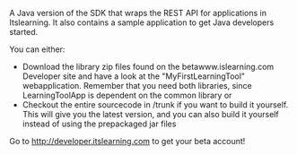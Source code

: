 A Java version of the SDK that wraps the REST API for applications in Itslearning. It also contains a sample application to get Java developers started.

You can either:
  * Download the library zip files found on the betawww.islearning.com Developer site and have a look at the "MyFirstLearningTool" webapplication. Remember that you need both libraries, since LearningToolApp is dependent on the common library
or
  * Checkout the entire sourcecode in /trunk if you want to build it yourself. This will give you the latest version, and you can also build it yourself instead of using the prepackaged jar files

Go to http://developer.itslearning.com to get your beta account!